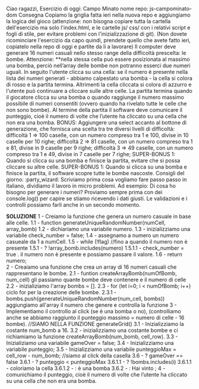 Ciao ragazzi,
Esercizio di oggi: Campo Minato
nome repo: js-campominato-dom
Consegna
Copiamo la griglia fatta ieri nella nuova repo e aggiungiamo la logica del gioco (attenzione: non bisogna copiare tutta la cartella dell'esercizio ma solo l'index.html, e le cartelle js/ css/ con i relativi script e fogli di stile, per evitare problemi con l'inizializzazione di git). (Non dovete ricominciare l'esercizio da capo quindi, prendete quello che avete fatto ieri, copiatelo nella repo di oggi e partite da li a lavorare)
Il computer deve generare 16 numeri casuali nello stesso range della difficoltà prescelta: le bombe.
Attenzione: **nella stessa cella può essere posizionata al massimo una bomba, perciò nell’array delle bombe non potranno esserci due numeri uguali.
In seguito l'utente clicca su una cella: se il numero è presente nella lista dei numeri generati - abbiamo calpestato una bomba - la cella si colora di rosso e la partita termina. Altrimenti la cella cliccata si colora di azzurro e l'utente può continuare a cliccare sulle altre celle.
La partita termina quando il giocatore clicca su una bomba o quando raggiunge il numero massimo possibile di numeri consentiti (ovvero quando ha rivelato tutte le celle che non sono bombe).
Al termine della partita il software deve comunicare il punteggio, cioè il numero di volte che l’utente ha cliccato su una cella che non era una bomba.
BONUS:
Aggiungere una select accanto al bottone di generazione, che fornisca una scelta tra tre diversi livelli di difficoltà:
difficoltà 1 ⇒ 100 caselle, con un numero compreso tra 1 e 100, divise in 10 caselle per 10 righe;
difficoltà 2 ⇒ 81 caselle, con un numero compreso tra 1 e 81, divise in 9 caselle per 9 righe;
difficoltà 3 ⇒ 49 caselle, con un numero compreso tra 1 e 49, divise in 7 caselle per 7 righe;
SUPER-BONUS 1:
Quando si clicca su una bomba e finisce la partita, evitare che si possa cliccare su altre celle.
SUPER-BONUS 1:
Quando si clicca su una bomba e finisce la partita, il software scopre tutte le bombe nascoste.
Consigli del giorno: :party_wizard:
Scriviamo prima cosa vogliamo fare passo passo in italiano, dividiamo il lavoro in micro problemi.
Ad esempio: Di cosa ho bisogno per generare i numeri? Proviamo sempre prima con dei console.log() per capire se stiamo ricevendo i dati giusti. Le validazioni e i controlli possiamo farli anche in un secondo momento.


**SOLUZIONE**
1 - Creiamo la funzione che genera un numero casuale in base alle celle.
    1.1 - function generateUniqueRandomNumber(numCell, array_bomb)
        1.2 - dichiariamo una variabile numero.
        1.3 - inizializziamo una variabile check_number = false;
        1.4 - assegnamo a numero un numero casueale da 1 a numCell.
        1.5 - while (!flag) //fino a quando il numero non è presente
            1.5.1 - ? !array_bomb.includes(numero)
                        1.5.1.1 - check_number = true . il numero non è presente e possiamo passare il valore. 
        1.6 - return numero;             
2 - Creaiamo una funzione che crea un array di 16 numeri casuali che rappresentano le bombe.
    2.1 - funtion createArrayBomb(numOfBomb, num_cell) gli passiamo quante bombe deve contenere e il numero di celle
        2.2 - inizializiamo l'array bombs = [].
        2.3 - for (let i=0; i < numOfBomb; i++) ciclo for per la creazione delle bombe.
            2.3.1 - bombs.push(generateUniqueRandomNumber(num_cell, bombs)) aggiungiamo all'array il numero che genere e controlla la funzione
3 - Implementiamo il controllo al click (se è una bomba o no), (controlliamo anche se abbiamo raggiunto il punteggio massimo = numero di celle - 16 bombe).
        //SIAMO NELLA FUNZIONE generateGrid()
    3.1 - Inizializziamo la costante num_bomb a 16.
    3.2 - inizializziamo una costante bombe e ci richiamiamo la funzione createArrayBomb(num_bomb, cell_row).
    3.3 - Inizializiamo una variabile gameOver = false;
    3.4 - Inizializziamo una variabile punteggio;
    3.5 - Inizializziamo una variabile punteggioMax = cell_row - num_bomb;
    //siamo al click della casella
    3.6 - ? gameOver == false 
        3.6.1 - ? punteggio < punteggioMax
            3.6.1.1 - ? !bombs.includes(i)
                3.6.1.1 - coloriamo la cella 
            3.6.1.2 - : è una bomba 
        3.6.2 - : Hai vinto ;
4 - comunichiamo il punteggio, cioè il numero di volte che l’utente ha cliccato su una cella che non era una bomba.
